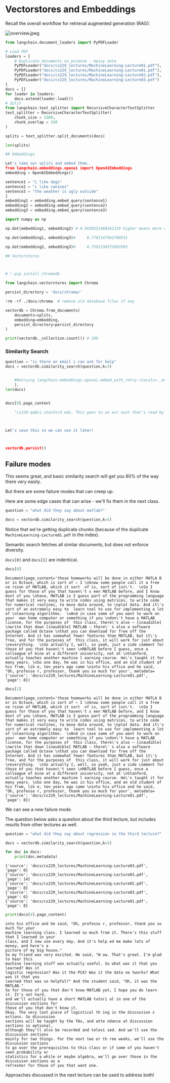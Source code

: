 # Vectorstores and Embeddings

Recall the overall workflow for retrieval augmented generation (RAG):

![overview.jpeg](overview.jpeg)
```python
from langchain.document_loaders import PyPDFLoader

# Load PDF
loaders = [
    # Duplicate documents on purpose - messy data
    PyPDFLoader("docs/cs229_lectures/MachineLearning-Lecture01.pdf"),
    PyPDFLoader("docs/cs229_lectures/MachineLearning-Lecture01.pdf"),
    PyPDFLoader("docs/cs229_lectures/MachineLearning-Lecture02.pdf"),
    PyPDFLoader("docs/cs229_lectures/MachineLearning-Lecture03.pdf")
]
docs = []
for loader in loaders:
    docs.extend(loader.load())
# Split
from langchain.text_splitter import RecursiveCharacterTextSplitter
text_splitter = RecursiveCharacterTextSplitter(
    chunk_size = 1500,
    chunk_overlap = 150
)

splits = text_splitter.split_documents(docs)

len(splits)

## Embeddings

Let's take our splits and embed them.
from langchain.embeddings.openai import OpenAIEmbeddings
embedding = OpenAIEmbeddings()

sentence1 = "i like dogs"
sentence2 = "i like canines"
sentence3 = "the weather is ugly outside"
]
embedding1 = embedding.embed_query(sentence1)
embedding2 = embedding.embed_query(sentence2)
embedding3 = embedding.embed_query(sentence3)

import numpy as np

np.dot(embedding1, embedding2) # 0.9630351468341319 higher means more similar

np.dot(embedding1, embedding3)#     0.7701147942700531

np.dot(embedding2, embedding3)#     0.7591130371091993

## Vectorstores



# ! pip install chromadb

from langchain.vectorstores import Chroma

persist_directory = 'docs/chroma/'

!rm -rf ./docs/chroma  # remove old database files if any

vectordb = Chroma.from_documents(
    documents=splits,
    embedding=embedding,
    persist_directory=persist_directory
)

print(vectordb._collection.count()) # 209
```
### Similarity Search


```python
question = "is there an email i can ask for help"
docs = vectordb.similarity_search(question,k=3)


    #Retrying langchain.embeddings.openai.embed_with_retry.<locals>._embed_with_retry in 4.0 seconds as it raised APIError: HTTP code 500 from API (500 error
    ).
len(docs)


docs[0].page_content

    "cs229-qa@cs.stanford.edu. This goes to an acc ount that's read by all the TAs and me. So \nrather than sending us email individually, if you send email to this account, it will \nactually let us get back to you maximally quickly with answers to your questions.  \nIf you're asking questions about homework probl ems, please say in the subject line which \nassignment and which question the email refers to, since that will also help us to route \nyour question to the appropriate TA or to me  appropriately and get the response back to \nyou quickly.  \nLet's see. Skipping ahead — let's see — for homework, one midterm, one open and term \nproject. Notice on the honor code. So one thi ng that I think will help you to succeed and \ndo well in this class and even help you to enjoy this cla ss more is if you form a study \ngroup.  \nSo start looking around where you' re sitting now or at the end of class today, mingle a \nlittle bit and get to know your classmates. I strongly encourage you to form study groups \nand sort of have a group of people to study with and have a group of your fellow students \nto talk over these concepts with. You can also  post on the class news group if you want to \nuse that to try to form a study group.  \nBut some of the problems sets in this cla ss are reasonably difficult.  People that have \ntaken the class before may tell you they were very difficult. And just I bet it would be \nmore fun for you, and you'd probably have a be tter learning experience if you form a"



Let's save this so we can use it later!



vectordb.persist()
```

## Failure modes

This seems great, and basic similarity search will get you 80% of the way there very easily. 

But there are some failure modes that can creep up. 

Here are some edge cases that can arise - we'll fix them in the next class.


```python
question = "what did they say about matlab?"

docs = vectordb.similarity_search(question,k=5)
```

Notice that we're getting duplicate chunks (because of the duplicate `MachineLearning-Lecture01.pdf` in the index).

Semantic search fetches all similar documents, but does not enforce diversity.

`docs[0]` and `docs[1]` are indentical.


```python
docs[0]
```




    Document(page_content='those homeworks will be done in either MATLA B or in Octave, which is sort of — I \nknow some people call it a free ve rsion of MATLAB, which it sort  of is, sort of isn\'t.  \nSo I guess for those of you that haven\'t s een MATLAB before, and I know most of you \nhave, MATLAB is I guess part of the programming language that makes it very easy to write codes using matrices, to write code for numerical routines, to move data around, to \nplot data. And it\'s sort of an extremely easy to  learn tool to use for implementing a lot of \nlearning algorithms.  \nAnd in case some of you want to work on your  own home computer or something if you \ndon\'t have a MATLAB license, for the purposes of  this class, there\'s also — [inaudible] \nwrite that down [inaudible] MATLAB — there\' s also a software package called Octave \nthat you can download for free off the Internet. And it has somewhat fewer features than MATLAB, but it\'s free, and for the purposes of  this class, it will work for just about \neverything.  \nSo actually I, well, so yeah, just a side comment for those of you that haven\'t seen \nMATLAB before I guess, once a colleague of mine at a different university, not at \nStanford, actually teaches another machine l earning course. He\'s taught it for many years. \nSo one day, he was in his office, and an old student of his from, lik e, ten years ago came \ninto his office and he said, "Oh, professo r, professor, thank you so much for your', metadata={'source': 'docs/cs229_lectures/MachineLearning-Lecture01.pdf', 'page': 8})




```python
docs[1]
```




    Document(page_content='those homeworks will be done in either MATLA B or in Octave, which is sort of — I \nknow some people call it a free ve rsion of MATLAB, which it sort  of is, sort of isn\'t.  \nSo I guess for those of you that haven\'t s een MATLAB before, and I know most of you \nhave, MATLAB is I guess part of the programming language that makes it very easy to write codes using matrices, to write code for numerical routines, to move data around, to \nplot data. And it\'s sort of an extremely easy to  learn tool to use for implementing a lot of \nlearning algorithms.  \nAnd in case some of you want to work on your  own home computer or something if you \ndon\'t have a MATLAB license, for the purposes of  this class, there\'s also — [inaudible] \nwrite that down [inaudible] MATLAB — there\' s also a software package called Octave \nthat you can download for free off the Internet. And it has somewhat fewer features than MATLAB, but it\'s free, and for the purposes of  this class, it will work for just about \neverything.  \nSo actually I, well, so yeah, just a side comment for those of you that haven\'t seen \nMATLAB before I guess, once a colleague of mine at a different university, not at \nStanford, actually teaches another machine l earning course. He\'s taught it for many years. \nSo one day, he was in his office, and an old student of his from, lik e, ten years ago came \ninto his office and he said, "Oh, professo r, professor, thank you so much for your', metadata={'source': 'docs/cs229_lectures/MachineLearning-Lecture01.pdf', 'page': 8})



We can see a new failure mode.

The question below asks a question about the third lecture, but includes results from other lectures as well.


```python
question = "what did they say about regression in the third lecture?"
```


```python
docs = vectordb.similarity_search(question,k=5)
```


```python
for doc in docs:
    print(doc.metadata)
```

    {'source': 'docs/cs229_lectures/MachineLearning-Lecture03.pdf', 'page': 0}
    {'source': 'docs/cs229_lectures/MachineLearning-Lecture03.pdf', 'page': 14}
    {'source': 'docs/cs229_lectures/MachineLearning-Lecture02.pdf', 'page': 0}
    {'source': 'docs/cs229_lectures/MachineLearning-Lecture03.pdf', 'page': 6}
    {'source': 'docs/cs229_lectures/MachineLearning-Lecture01.pdf', 'page': 8}



```python
print(docs[4].page_content)
```

    into his office and he said, "Oh, professo r, professor, thank you so much for your 
    machine learning class. I learned so much from it. There's this stuff that I learned in your 
    class, and I now use every day. And it's help ed me make lots of money, and here's a 
    picture of my big house."  
    So my friend was very excited. He said, "W ow. That's great. I'm glad to hear this 
    machine learning stuff was actually useful. So what was it that you learned? Was it 
    logistic regression? Was it the PCA? Was it the data ne tworks? What was it that you 
    learned that was so helpful?" And the student said, "Oh, it was the MATLAB."  
    So for those of you that don't know MATLAB yet, I hope you do learn it. It's not hard, 
    and we'll actually have a short MATLAB tutori al in one of the discussion sections for 
    those of you that don't know it.  
    Okay. The very last piece of logistical th ing is the discussion s ections. So discussion 
    sections will be taught by the TAs, and atte ndance at discussion sections is optional, 
    although they'll also be recorded and televi sed. And we'll use the discussion sections 
    mainly for two things. For the next two or th ree weeks, we'll use the discussion sections 
    to go over the prerequisites to this class or if some of you haven't seen probability or 
    statistics for a while or maybe algebra, we'll go over those in the discussion sections as a 
    refresher for those of you that want one.


Approaches discussed in the next lecture can be used to address both!


```python

```
